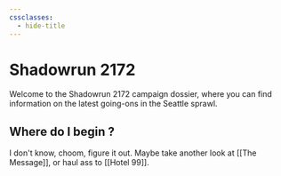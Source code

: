 ```yaml
---
cssclasses:
  - hide-title
---
```

# Shadowrun 2172

Welcome to the Shadowrun 2172 campaign dossier, where you can find information on the latest going-ons in the Seattle sprawl.

## Where do I begin ?

I don't know, choom, figure it out.
Maybe take another look at [[The Message]], or haul ass to [[Hotel 99]].